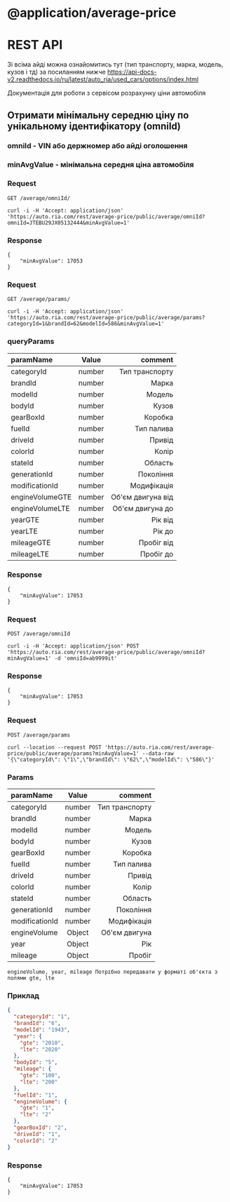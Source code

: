 # @application/average-price

# REST API

Зі всіма айді можна ознайомитись тут (тип транспорту, марка, модель, кузов і тд) за посиланням нижче
https://api-docs-v2.readthedocs.io/ru/latest/auto_ria/used_cars/options/index.html

Документація для роботи з сервісом розрахунку ціни автомобіля

## Отримати мінімальну середню ціну по унікальному ідентифікатору (omniId)

### omniId - VIN або держномер або айді оголошення

### minAvgValue - мінімальна середня ціна автомобіля

### Request

`GET /average/omniId/`

    curl -i -H 'Accept: application/json' 'https://auto.ria.com/rest/average-price/public/average/omniId?omniId=JTEBU29JX05132444&minAvgValue=1'

### Response

    {
        "minAvgValue": 17053
    }

### Request

`GET /average/params/`

    curl -i -H 'Accept: application/json' 'https://auto.ria.com/rest/average-price/public/average/params?categoryId=1&brandId=62&modelId=586&minAvgValue=1'

### queryParams

| paramName       | Value  |           comment |
|:----------------|:------:|------------------:|
| categoryId      | number |    Тип транспорту |
| brandId         | number |             Марка |
| modelId         | number |            Модель |
| bodyId          | number |             Кузов |
| gearBoxId       | number |           Коробка |
| fuelId          | number |        Тип палива |
| driveId         | number |            Привід |
| colorId         | number |             Колір |
| stateId         | number |           Область |
| generationId    | number |         Покоління |
| modificationId  | number |       Модифікація |
| engineVolumeGTE | number | Об'єм двигуна від |
| engineVolumeLTE | number |  Об'єм двигуна до |
| yearGTE         | number |           Рік від |
| yearLTE         | number |            Рік до |
| mileageGTE      | number |        Пробіг від |
| mileageLTE      | number |         Пробіг до |

### Response

    {
        "minAvgValue": 17053
    }

### Request

`POST /average/omniId`

    curl -i -H 'Accept: application/json' POST 'https://auto.ria.com/rest/average-price/public/average/omniId?minAvgValue=1' -d 'omniId=ab9999it'

### Response

    {
        "minAvgValue": 17053
    }

### Request

`POST /average/params`

    curl --location --request POST 'https://auto.ria.com/rest/average-price/public/average/params?minAvgValue=1' --data-raw '{\"categoryId\": \"1\",\"brandId\": \"62\",\"modelId\": \"586\"}'

### Params

| paramName      | Value  |        comment |
|:---------------|:------:|---------------:|
| categoryId     | number | Тип транспорту |
| brandId        | number |          Марка |
| modelId        | number |         Модель |
| bodyId         | number |          Кузов |
| gearBoxId      | number |        Коробка |
| fuelId         | number |     Тип палива |
| driveId        | number |         Привід |
| colorId        | number |          Колір |
| stateId        | number |        Область |
| generationId   | number |      Покоління |
| modificationId | number |    Модифікація |
| engineVolume   | Object |  Об'єм двигуна |
| year           | Object |            Рік |
| mileage        | Object |         Пробіг |

    engineVolume, year, mileage Потрібно передавати у форматі об'єкта з полями gte, lte

### Приклад

```json
{
  "categoryId": "1",
  "brandId": "6",
  "modelId": "1943",
  "year": {
    "gte": "2010",
    "lte": "2020"
  },
  "bodyId": "5",
  "mileage": {
    "gte": "100",
    "lte": "200"
  },
  "fuelId": "1",
  "engineVolume": {
    "gte": "1",
    "lte": "2"
  },
  "gearBoxId": "2",
  "driveId": "1",
  "colorId": "2"
}
```

### Response

    {
        "minAvgValue": 17053
    }
